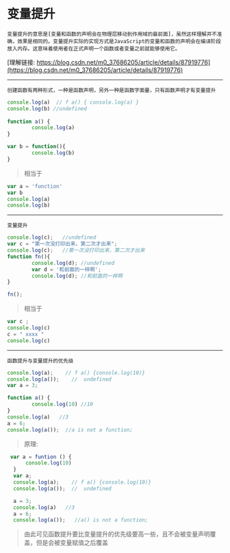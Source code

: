 # 变量提升

    变量提升的意思是[变量和函数的声明会在物理层移动到作用域的最前面]，虽然这样理解并不准确，效果是相同的。变量提升实际的实现方式是JavaScript的变量和函数的声明会在编译阶段放入内存。这意味着使用者在正式声明一个函数或者变量之前就能够使用它。

[理解链接: https://blog.csdn.net/m0_37686205/article/details/87919776](https://blog.csdn.net/m0_37686205/article/details/87919776)

---

    创建函数有两种形式，一种是函数声明，另外一种是函数字面量，只有函数声明才有变量提升

```js
console.log(a)  // f a() { console.log(a) }
console.log(b) //undefined
    
function a() {
        console.log(a) 
}

var b = function(){
        console.log(b)
}
```
> 相当于

```js
var a = 'function'
var b
console.log(a)
console.log(b)
```
---

    变量提升

```js
console.log(c);   //undefined
var c = "第一次没打印出来，第二次才出来";
console.log(c);   //第一次没打印出来，第二次才出来
function fn(){
        console.log(d); //undefined
        var d = '和前面的一样啊';
        console.log(d); //和前面的一样啊
}

fn();
```
> 相当于

```js
var c ;
console.log(c)
c = " xxxx "
console.log(c)
```

---
    函数提升与变量提升的优先级

```js
console.log(a);    // f a() {console.log(10)}
console.log(a());    //  undefined
var a = 3;

function a() {
        console.log(10) //10
}
console.log(a)   //3
a = 6;
console.log(a());  //a is not a function;
```
> 原理:

```js
 var a = funtion () {
      console.log(10)
  }
  var a;
  console.log(a);    // f a() {console.log(10)}
  console.log(a());  //  undefined

  a = 3;
  console.log(a)   //3
  a = 6;
  console.log(a());   //a() is not a function;

```

> 由此可见函数提升要比变量提升的优先级要高一些，且不会被变量声明覆盖，但是会被变量赋值之后覆盖